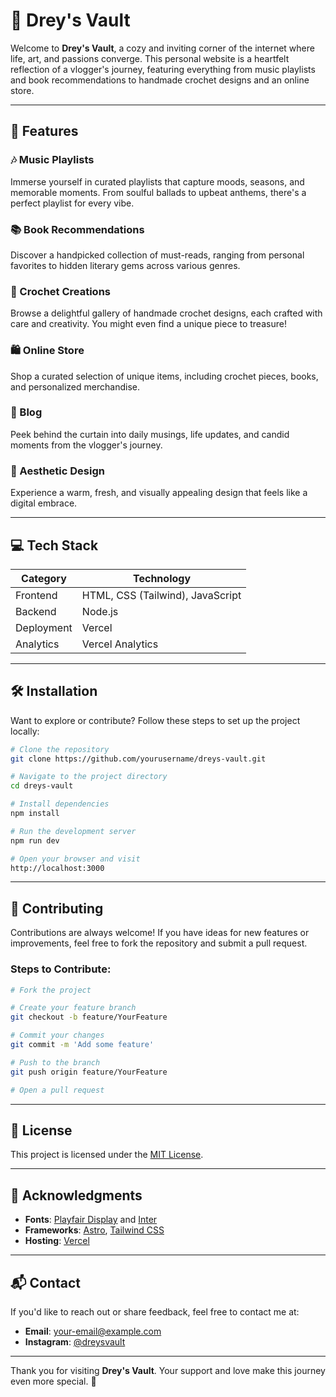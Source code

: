 # 🌸 Drey's Vault

Welcome to **Drey's Vault**, a cozy and inviting corner of the internet where life, art, and passions converge. This personal website is a heartfelt reflection of a vlogger's journey, featuring everything from music playlists and book recommendations to handmade crochet designs and an online store.

---

## 🌟 Features

### 🎶 Music Playlists
Immerse yourself in curated playlists that capture moods, seasons, and memorable moments. From soulful ballads to upbeat anthems, there's a perfect playlist for every vibe.

### 📚 Book Recommendations
Discover a handpicked collection of must-reads, ranging from personal favorites to hidden literary gems across various genres.

### 🧶 Crochet Creations
Browse a delightful gallery of handmade crochet designs, each crafted with care and creativity. You might even find a unique piece to treasure!

### 🛍️ Online Store
Shop a curated selection of unique items, including crochet pieces, books, and personalized merchandise.

### 📝 Blog
Peek behind the curtain into daily musings, life updates, and candid moments from the vlogger's journey.

### 🌸 Aesthetic Design
Experience a warm, fresh, and visually appealing design that feels like a digital embrace.

---

## 💻 Tech Stack

| Category       | Technology                  |
|----------------|-----------------------------|
| Frontend       | HTML, CSS (Tailwind), JavaScript |
| Backend        | Node.js                     |
| Deployment     | Vercel                      |
| Analytics      | Vercel Analytics            |

---

## 🛠️ Installation

Want to explore or contribute? Follow these steps to set up the project locally:

```bash
# Clone the repository
git clone https://github.com/yourusername/dreys-vault.git

# Navigate to the project directory
cd dreys-vault

# Install dependencies
npm install

# Run the development server
npm run dev

# Open your browser and visit
http://localhost:3000
```

---

## 🤝 Contributing

Contributions are always welcome! If you have ideas for new features or improvements, feel free to fork the repository and submit a pull request.

### Steps to Contribute:

```bash
# Fork the project

# Create your feature branch
git checkout -b feature/YourFeature

# Commit your changes
git commit -m 'Add some feature'

# Push to the branch
git push origin feature/YourFeature

# Open a pull request
```

---

## 📄 License

This project is licensed under the [MIT License](LICENSE).

---

## 🙏 Acknowledgments

- **Fonts**: [Playfair Display](https://fonts.google.com/specimen/Playfair+Display) and [Inter](https://fonts.google.com/specimen/Inter)
- **Frameworks**: [Astro](https://astro.build), [Tailwind CSS](https://tailwindcss.com)
- **Hosting**: [Vercel](https://vercel.com)

---

## 📬 Contact

If you'd like to reach out or share feedback, feel free to contact me at:

- **Email**: your-email@example.com
- **Instagram**: [@dreysvault](https://instagram.com/dreysvault)

---

Thank you for visiting **Drey's Vault**. Your support and love make this journey even more special. 💖

